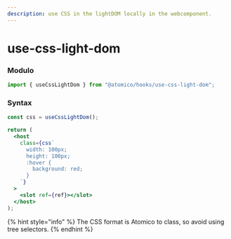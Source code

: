 ```yaml
---
description: use CSS in the lightDOM locally in the webcomponent.
---
```


# use-css-light-dom

### Modulo

```javascript
import { useCssLightDom } from "@atomico/hooks/use-css-light-dom";
```

### Syntax

```jsx
const css = useCssLightDom();

return (
  <host
    class={css`
      width: 100px;
      height: 100px;
      :hover {
        background: red;
      }
    `}
  >
    <slot ref={ref}></slot>
  </host>
);
```

{% hint style="info" %}
The CSS format is Atomico to class, so avoid using tree selectors.
{% endhint %}
